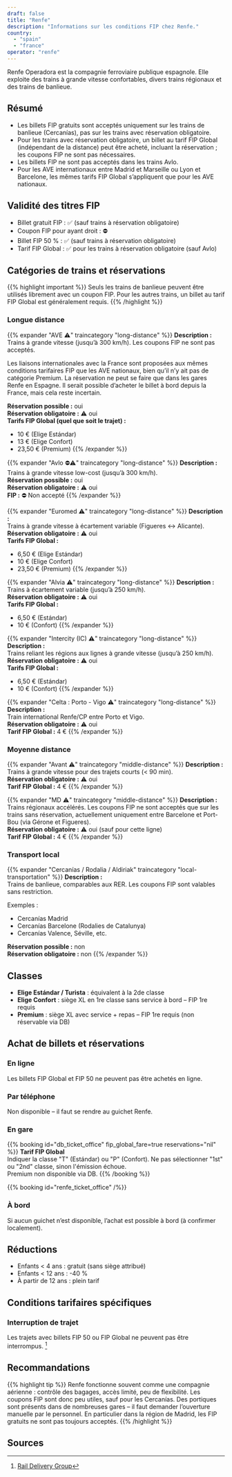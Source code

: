 ```yaml
---
draft: false
title: "Renfe"
description: "Informations sur les conditions FIP chez Renfe."
country:
  - "spain"
  - "france"
operator: "renfe"
---
```


Renfe Operadora est la compagnie ferroviaire publique espagnole. Elle exploite des trains à grande vitesse confortables, divers trains régionaux et des trains de banlieue.

## Résumé

- Les billets FIP gratuits sont acceptés uniquement sur les trains de banlieue (Cercanías), pas sur les trains avec réservation obligatoire.
- Pour les trains avec réservation obligatoire, un billet au tarif FIP Global (indépendant de la distance) peut être acheté, incluant la réservation ; les coupons FIP ne sont pas nécessaires.
- Les billets FIP ne sont pas acceptés dans les trains Avlo.
- Pour les AVE internationaux entre Madrid et Marseille ou Lyon et Barcelone, les mêmes tarifs FIP Global s’appliquent que pour les AVE nationaux.

## Validité des titres FIP

- Billet gratuit FIP : ✅ (sauf trains à réservation obligatoire)
- Coupon FIP pour ayant droit : ⛔
- Billet FIP 50 % : ✅ (sauf trains à réservation obligatoire)
- Tarif FIP Global : ✅ pour les trains à réservation obligatoire (sauf Avlo)

## Catégories de trains et réservations
{{% highlight important %}}
Seuls les trains de banlieue peuvent être utilisés librement avec un coupon FIP. Pour les autres trains, un billet au tarif FIP Global est généralement requis.
{{% /highlight %}}

### Longue distance

{{% expander "AVE ⚠️" traincategory "long-distance" %}}
**Description :** \
Trains à grande vitesse (jusqu’à 300 km/h). Les coupons FIP ne sont pas acceptés.

Les liaisons internationales avec la France sont proposées aux mêmes conditions tarifaires FIP que les AVE nationaux, bien qu’il n’y ait pas de catégorie Premium. La réservation ne peut se faire que dans les gares Renfe en Espagne. Il serait possible d’acheter le billet à bord depuis la France, mais cela reste incertain.

**Réservation possible :** oui \
**Réservation obligatoire :** ⚠️ oui \
**Tarifs FIP Global (quel que soit le trajet) :**
- 10 € (Elige Estándar)
- 13 € (Elige Confort)
- 23,50 € (Premium)
{{% /expander %}}

{{% expander "Avlo ⛔⚠️" traincategory "long-distance" %}}
**Description :** \
Trains à grande vitesse low-cost (jusqu’à 300 km/h). \
**Réservation possible :** oui \
**Réservation obligatoire :** ⚠️ oui \
**FIP :** ⛔ Non accepté
{{% /expander %}}

{{% expander "Euromed ⚠️" traincategory "long-distance" %}}
**Description :** \
Trains à grande vitesse à écartement variable (Figueres <-> Alicante). \
**Réservation obligatoire :** ⚠️ oui \
**Tarifs FIP Global :**
- 6,50 € (Elige Estándar)
- 10 € (Elige Confort)
- 23,50 € (Premium)
{{% /expander %}}

{{% expander "Alvia ⚠️" traincategory "long-distance" %}}
**Description :** \
Trains à écartement variable (jusqu’à 250 km/h). \
**Réservation obligatoire :** ⚠️ oui \
**Tarifs FIP Global :**
- 6,50 € (Estándar)
- 10 € (Confort)
{{% /expander %}}

{{% expander "Intercity (IC) ⚠️" traincategory "long-distance" %}}
**Description :** \
Trains reliant les régions aux lignes à grande vitesse (jusqu’à 250 km/h). \
**Réservation obligatoire :** ⚠️ oui \
**Tarifs FIP Global :**
- 6,50 € (Estándar)
- 10 € (Confort)
{{% /expander %}}

{{% expander "Celta : Porto - Vigo ⚠️" traincategory "long-distance" %}}
**Description :** \
Train international Renfe/CP entre Porto et Vigo. \
**Réservation obligatoire :** ⚠️ oui \
**Tarif FIP Global :** 4 €
{{% /expander %}}

### Moyenne distance

{{% expander "Avant ⚠️" traincategory "middle-distance" %}}
**Description :** \
Trains à grande vitesse pour des trajets courts (< 90 min). \
**Réservation obligatoire :** ⚠️ oui \
**Tarif FIP Global :** 4 €
{{% /expander %}}

{{% expander "MD ⚠️" traincategory "middle-distance" %}}
**Description :** \
Trains régionaux accélérés. Les coupons FIP ne sont acceptés que sur les trains sans réservation, actuellement uniquement entre Barcelone et Port-Bou (via Gérone et Figueres). \
**Réservation obligatoire :** ⚠️ oui (sauf pour cette ligne) \
**Tarif FIP Global :** 4 €
{{% /expander %}}

### Transport local

{{% expander "Cercanías / Rodalia / Aldiriak" traincategory "local-transportation" %}}
**Description :** \
Trains de banlieue, comparables aux RER. Les coupons FIP sont valables sans restriction.

Exemples :
- Cercanías Madrid
- Cercanías Barcelone (Rodalies de Catalunya)
- Cercanías Valence, Séville, etc.

**Réservation possible :** non \
**Réservation obligatoire :** non
{{% /expander %}}

## Classes

- **Elige Estándar / Turista** : équivalent à la 2de classe
- **Elige Confort** : siège XL en 1re classe sans service à bord – FIP 1re requis
- **Premium** : siège XL avec service + repas – FIP 1re requis (non réservable via DB)

## Achat de billets et réservations

### En ligne

Les billets FIP Global et FIP 50 ne peuvent pas être achetés en ligne.

### Par téléphone

Non disponible – il faut se rendre au guichet Renfe.

### En gare

{{% booking id="db_ticket_office"
    fip_global_fare=true
    reservations="nil"
%}}
**Tarif FIP Global** \
Indiquer la classe "T" (Estándar) ou "P" (Confort). Ne pas sélectionner "1st" ou "2nd" classe, sinon l'émission échoue. \
Premium non disponible via DB.
{{% /booking %}}

{{% booking id="renfe_ticket_office" /%}}

### À bord

Si aucun guichet n’est disponible, l’achat est possible à bord (à confirmer localement).

## Réductions

- Enfants < 4 ans : gratuit (sans siège attribué)
- Enfants < 12 ans : -40 %
- À partir de 12 ans : plein tarif

## Conditions tarifaires spécifiques

### Interruption de trajet

Les trajets avec billets FIP 50 ou FIP Global ne peuvent pas être interrompus. [^2]

## Recommandations

{{% highlight tip %}}
Renfe fonctionne souvent comme une compagnie aérienne : contrôle des bagages, accès limité, peu de flexibilité. Les coupons FIP sont donc peu utiles, sauf pour les Cercanías. Des portiques sont présents dans de nombreuses gares – il faut demander l’ouverture manuelle par le personnel. En particulier dans la région de Madrid, les FIP gratuits ne sont pas toujours acceptés.
{{% /highlight %}}

## Sources

[^1]: [ShowMeTheJourney](https://showmethejourney.com/travel-on/train/129-md-media-distancia-spain/)
[^2]: [Rail Delivery Group](https://www.raildeliverygroup.com/rst/europe-and-fip.html#Tips)
